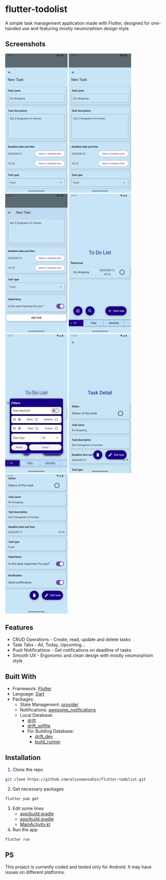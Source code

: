 # flutter-todolist
A simple task management application made with Flutter, designed for one-handed use and featuring mostly neumorphism design style.

## Screenshots
<img src="screenshots/s1.png" alt="Screenshot 1" width="200">   <img src="screenshots/s2.png" alt="Screenshot 2" width="200">   <img src="screenshots/s3.png" alt="Screenshot 3" width="200">   <img src="screenshots/s4.png" alt="Screenshot 4" width="200">   <img src="screenshots/s5.png" alt="Screenshot 5" width="200">   <img src="screenshots/s6.png" alt="Screenshot 6" width="200">   <img src="screenshots/s7.png" alt="Screenshot 7" width="200">

## Features
  * CRUD Operations - Create, read, update and delete tasks
  * Task Tabs - All, Today, Upcoming...
  * Push Notifications - Get notifications on deadline of tasks
  * Smooth UX - Ergonomic and clean design with mostly neumorphism style

## Built With
  * Framework: [Flutter][flutter-url]
  * Language: [Dart][dart-url]
  * Packages:
    * State Management: [provider][provider-url]
    * Notifications: [awesome_notifications][awesome-notifications-url]
    * Local Database:
      * [drift][drift-url]
      * [drift_sqflite][drift-sqflite-url]
      * For Building Database:
        * [drift_dev][drift-dev-url]
        * [build_runner][build-runner-url]

## Installation
1. Clone the repo
```sh
git clone https://github.com/aliosmansahin/flutter-todolist.git
```
2. Get necessary packages
```sh
flutter pub get
```
3. Edit some lines
   * [app/build.gradle][build-gradle-edit-url]
   * [app/build.gradle][build-gradle-edit-url-2]
   * [MainActivity.kt][mainactivity.kt-edit-url]
5. Run the app
```sh
flutter run
```

## PS
This project is currently coded and tested only for Android. It may have issues on different platforms.

<!-- LINKS -->
[flutter-url]: https://flutter.dev/
[dart-url]: https://dart.dev/
[provider-url]: https://pub.dev/packages/provider
[awesome-notifications-url]: https://pub.dev/packages/awesome_notifications
[drift-url]: https://pub.dev/packages/drift
[drift-sqflite-url]: https://pub.dev/packages/drift_sqflite
[drift-dev-url]: https://pub.dev/packages/drift_dev
[build-runner-url]: https://pub.dev/packages/build_runner
[build-gradle-edit-url]: https://github.com/aliosmansahin/flutter-todolist/blob/d32fad366aa5e04e7fdc5ec50ce26a3dea57256d/android/app/build.gradle.kts#L9
[build-gradle-edit-url-2]: https://github.com/aliosmansahin/flutter-todolist/blob/d32fad366aa5e04e7fdc5ec50ce26a3dea57256d/android/app/build.gradle.kts#L25
[mainactivity.kt-edit-url]: https://github.com/aliosmansahin/flutter-todolist/blob/d32fad366aa5e04e7fdc5ec50ce26a3dea57256d/android/app/src/main/kotlin/com/example/todolist/MainActivity.kt#L1
